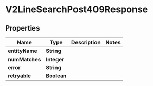 

# V2LineSearchPost409Response


## Properties

| Name | Type | Description | Notes |
|------------ | ------------- | ------------- | -------------|
|**entityName** | **String** |  |  |
|**numMatches** | **Integer** |  |  |
|**error** | **String** |  |  |
|**retryable** | **Boolean** |  |  |



